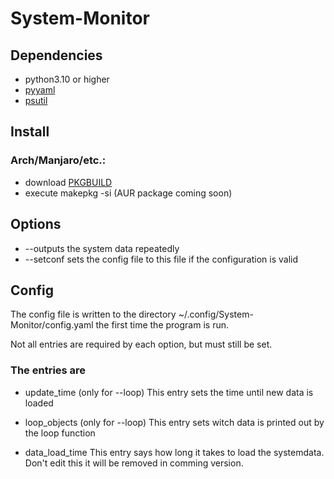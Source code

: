 # System-Monitor
## Dependencies
- python3.10 or higher
- [pyyaml](https://github.com/yaml/pyyaml)
- [psutil](https://github.com/giampaolo/psutil)


## Install
### Arch/Manjaro/etc.:
- download [PKGBUILD](https://github.com/Jonas-Luetolf/System-Monitor/releases/download/beta/PKGBUILD)
- execute makepkg -si
(AUR package coming soon)

## Options
- --outputs the system data repeatedly
- --setconf <file> sets the config file to this file if the configuration is valid

## Config
The config file is written to the directory ~/.config/System-Monitor/config.yaml the first time the program is run.

Not all entries are required by each option, but must still be set.
### The entries are
- update_time (only for --loop)
This entry sets the time until new data is loaded

- loop_objects (only for --loop)
This entry sets witch data is printed out by the loop function

- data_load_time 
This entry says how long it takes to load the systemdata.
Don't edit this it will be removed in comming version.
